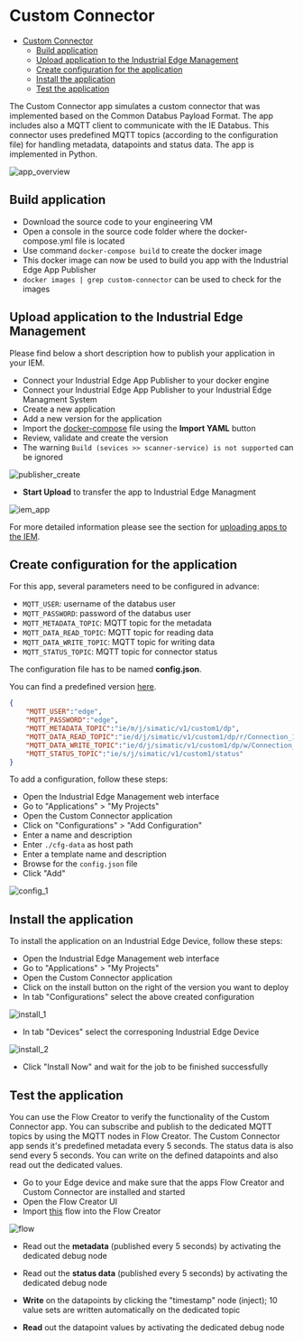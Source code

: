 # Custom Connector

- [Custom Connector](#custom-connector)
  - [Build application](#build-application)
  - [Upload application to the Industrial Edge Management](#upload-application-to-the-industrial-edge-management)
  - [Create configuration for the application](#create-configuration-for-the-application)
  - [Install the application](#install-the-application)
  - [Test the application](#test-the-application)

The Custom Connector app simulates a custom connector that was implemented based on the Common Databus Payload Format. The app includes also a MQTT client to communicate with the IE Databus. This connector uses predefined MQTT topics (according to the configuration file) for handling metadata, datapoints and status data. The app is implemented in Python.

![app_overview](/docs/custom-connector/graphics/app_overview.png)

## Build application

- Download the source code to your engineering VM
- Open a console in the source code folder where the docker-compose.yml file is located
- Use command `docker-compose build` to create the docker image
- This docker image can now be used to build you app with the Industrial Edge App Publisher
- `docker images | grep custom-connector` can be used to check for the images

## Upload application to the Industrial Edge Management

Please find below a short description how to publish your application in your IEM.

- Connect your Industrial Edge App Publisher to your docker engine
- Connect your Industrial Edge App Publisher to your Industrial Edge Managment System
- Create a new application
- Add a new version for the application
- Import the [docker-compose](/docker-compose.yml) file using the **Import YAML** button
- Review, validate and create the version
- The warning `Build (sevices >> scanner-service) is not supported` can be ignored

![publisher_create](/docs/custom-connector/graphics/publisher_create.png)

- **Start Upload** to transfer the app to Industrial Edge Managment

![iem_app](/docs/custom-connector/graphics/iem_app.png)

For more detailed information please see the section for [uploading apps to the IEM](https://github.com/industrial-edge/upload-app-to-iem).

## Create configuration for the application

For this app, several parameters need to be configured in advance:

- `MQTT_USER`: username of the databus user
- `MQTT_PASSWORD`: password of the databus user
- `MQTT_METADATA_TOPIC`: MQTT topic for the metadata
- `MQTT_DATA_READ_TOPIC`: MQTT topic for reading data
- `MQTT_DATA_WRITE_TOPIC`: MQTT topic for writing data
- `MQTT_STATUS_TOPIC`: MQTT topic for connector status

The configuration file has to be named **config.json**.

You can find a predefined version [here](/cfg-data/config.json).

```json
{
	"MQTT_USER":"edge",
	"MQTT_PASSWORD":"edge",
	"MQTT_METADATA_TOPIC":"ie/m/j/simatic/v1/custom1/dp",
	"MQTT_DATA_READ_TOPIC":"ie/d/j/simatic/v1/custom1/dp/r/Connection_1/Collection_1",
	"MQTT_DATA_WRITE_TOPIC":"ie/d/j/simatic/v1/custom1/dp/w/Connection_1/Collection_1",
	"MQTT_STATUS_TOPIC":"ie/s/j/simatic/v1/custom1/status"
}
```

To add a configuration, follow these steps:

- Open the Industrial Edge Management web interface
- Go to "Applications" > "My Projects"
- Open the Custom Connector application
- Click on "Configurations" > "Add Configuration"
- Enter a name and description
- Enter `./cfg-data` as host path
- Enter a template name and description
- Browse for the `config.json` file
- Click "Add"

![config_1](/docs/custom-connector/graphics/config_1.png)

## Install the application

To install the application on an Industrial Edge Device, follow these steps:

- Open the Industrial Edge Management web interface
- Go to "Applications" > "My Projects"
- Open the Custom Connector application
- Click on the install button on the right of the version you want to deploy
- In tab "Configurations" select the above created configuration

![install_1](/docs/custom-connector/graphics/install_1.png)

- In tab "Devices" select the corresponing Industrial Edge Device

![install_2](/docs/custom-connector/graphics/install_2.png)

- Click "Install Now" and wait for the job to be finished successfully

## Test the application

You can use the Flow Creator to verify the functionality of the Custom Connector app. You can subscribe and publish to the dedicated MQTT topics by using the MQTT nodes in Flow Creator. The Custom Connector app sends it's predefined metadata every 5 seconds. The status data is also send every 5 seconds. You can write on the defined datapoints and also read out the dedicated values.

- Go to your Edge device and make sure that the apps Flow Creator and Custom Connector are installed and started
- Open the Flow Creator UI
- Import [this](/src/flows.json) flow into the Flow Creator

![flow](/docs/custom-connector/graphics/flow.png)

- Read out the **metadata** (published every 5 seconds) by activating the dedicated debug node

- Read out the **status data** (published every 5 seconds) by activating the dedicated debug node

- **Write** on the datapoints by clicking the "timestamp" node (inject); 10 value sets are written automatically on the dedicated topic

- **Read** out the datapoint values by activating the dedicated debug node
